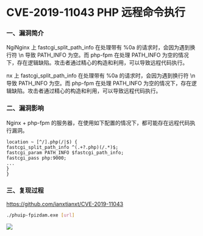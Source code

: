 # CVE-2019-11043 PHP 远程命令执行

### 一、漏洞简介

NgiNginx 上 fastcgi_split_path_info 在处理带有 %0a 的请求时，会因为遇到换行符 \n 导致 PATH_INFO 为空。而 php-fpm 在处理 PATH_INFO 为空的情况下，存在逻辑缺陷。攻击者通过精心的构造和利用，可以导致远程代码执行。

nx 上 fastcgi_split_path_info 在处理带有 %0a 的请求时，会因为遇到换行符 \n 导致 PATH_INFO 为空。而 php-fpm 在处理 PATH_INFO 为空的情况下，存在逻辑缺陷。攻击者通过精心的构造和利用，可以导致远程代码执行。

### 二、漏洞影响

Nginx + php-fpm 的服务器，在使用如下配置的情况下，都可能存在远程代码执行漏洞。


```
location ~ [^/].php(/|$) {
fastcgi_split_path_info ^(.+?.php)(/.*)$;
fastcgi_param PATH_INFO $fastcgi_path_info;
fastcgi_pass php:9000;
...
}
}

```

### 三、复现过程

https://github.com/ianxtianxt/CVE-2019-11043


```bash
./phuip-fpizdam.exe [url]
```

![](images/15892020723016.png)
